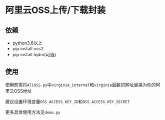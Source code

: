 # 阿里云OSS上传/下载封装

## 依赖

- python3.6以上
- pip install oss2
- pip install tqdm(可选)

## 使用

使用前需将`AliOSS.py`中`virginia_internal`和`virginia`函数的网址替换为你的阿里云OSS地址

建议设置环境变量`OSS_ACCESS_KEY_ID`和`OSS_ACCESS_KEY_SECRET`

更多具体使用方法见`demo.py`
